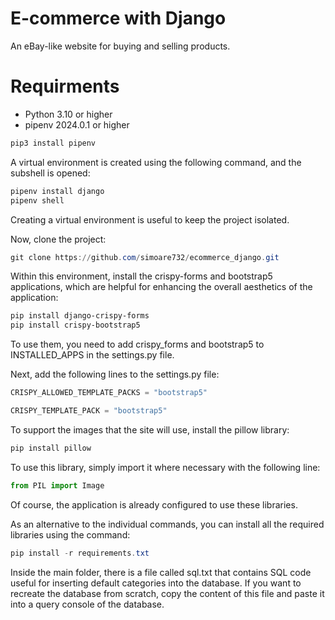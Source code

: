 # E-commerce with Django
An eBay-like website for buying and selling products.

# Requirments
* Python 3.10 or higher
* pipenv 2024.0.1 or higher
```powershell
pip3 install pipenv
```
A virtual environment is created using the following command, and the subshell is opened:
```powershell
pipenv install django
pipenv shell
```
Creating a virtual environment is useful to keep the project isolated.

Now, clone the project:
```powershell
git clone https://github.com/simoare732/ecommerce_django.git
```

Within this environment, install the crispy-forms and bootstrap5 applications, 
which are helpful for enhancing the overall aesthetics of the application:
```powershell
pip install django-crispy-forms
pip install crispy-bootstrap5
```
To use them, you need to add crispy_forms and bootstrap5 to INSTALLED_APPS in the settings.py file.

Next, add the following lines to the settings.py file:
```python
CRISPY_ALLOWED_TEMPLATE_PACKS = "bootstrap5"

CRISPY_TEMPLATE_PACK = "bootstrap5"
```


To support the images that the site will use, install the pillow library:
```powershell
pip install pillow
```
To use this library, simply import it where necessary with the following line:
```python
from PIL import Image
```

Of course, the application is already configured to use these libraries.

As an alternative to the individual commands, you can install all the required libraries using the command:
```powershell
pip install -r requirements.txt
```
Inside the main folder, there is a file called sql.txt that contains SQL code useful for inserting default categories into the database. 
If you want to recreate the database from scratch, copy the content of this file and paste it into a query console of the database.
